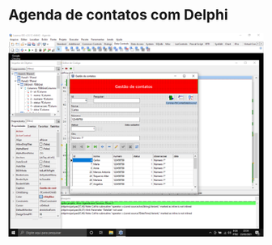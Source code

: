 # Agenda de contatos com Delphi

![alt text](https://github.com/HallefBruno/Agenda-Delphi/blob/main/Capturar.PNG)
